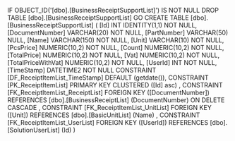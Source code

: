 ﻿
 IF OBJECT_ID('[dbo].[BusinessReceiptSupportList]') IS NOT NULL 
 DROP TABLE [dbo].[BusinessReceiptSupportList] 
 GO
 CREATE TABLE [dbo].[BusinessReceiptSupportList] ( 
 [Id]                 INT              IDENTITY(1,1)          NOT NULL,
 [DocumentNumber]     VARCHAR(20)                             NOT NULL,
 [PartNumber]         VARCHAR(50)                                 NULL,
 [Name]               VARCHAR(150)                            NOT NULL,
 [Unit]               VARCHAR(10)                             NOT NULL,
 [PcsPrice]           NUMERIC(10,2)                           NOT NULL,
 [Count]              NUMERIC(10,2)                           NOT NULL,
 [TotalPrice]         NUMERIC(10,2)                           NOT NULL,
 [Vat]                NUMERIC(10,2)                           NOT NULL,
 [TotalPriceWithVat]  NUMERIC(10,2)                           NOT NULL,
 [UserId]             INT                                     NOT NULL,
 [TimeStamp]          DATETIME2                               NOT NULL  CONSTRAINT [DF_ReceiptItemList_TimeStamp] DEFAULT (getdate()),
 CONSTRAINT   [PK_ReceiptItemList]  PRIMARY KEY CLUSTERED    ([Id] asc) ,
 CONSTRAINT [FK_ReceiptItemList_ReceiptList] FOREIGN KEY ([DocumentNumber]) REFERENCES [dbo].[BusinessReceiptList] (DocumentNumber)  ON DELETE CASCADE ,
 CONSTRAINT [FK_ReceiptItemList_UnitList] FOREIGN KEY ([Unit]) REFERENCES [dbo].[BasicUnitList] (Name) ,
 CONSTRAINT [FK_ReceiptItemList_UserList] FOREIGN KEY ([UserId]) REFERENCES [dbo].[SolutionUserList] (Id) )
 
 